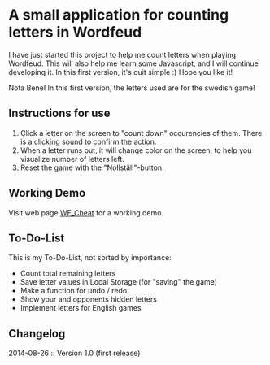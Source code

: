 A small application for counting letters in Wordfeud
====================================================

I have just started this project to help me count letters when playing Wordfeud. This will also help me learn some Javascript, and I will continue developing it. In this first version, it's quit simple :) Hope you like it!

Nota Bene! In this first version, the letters used are for the swedish game!

Instructions for use
--------------------
1.	Click a letter on the screen to "count down" occurencies of them. There is a clicking sound to confirm the action.
2.	When a letter runs out, it will change color on the screen, to help you visualize number of letters left.
3.	Reset the game with the "Nollställ"-button. 

Working Demo
------------
Visit web page [WF_Cheat](http://vanjaswebb.se/WF_Cheat) for a working demo.

To-Do-List
----------
This is my To-Do-List, not sorted by importance: 

* Count total remaining letters
* Save letter values in Local Storage (for "saving" the game)
* Make a function for undo / redo
* Show your and opponents hidden letters
* Implement letters for English games

Changelog
---------
2014-08-26 :: Version 1.0 (first release)
